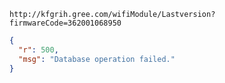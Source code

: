 `http://kfgrih.gree.com/wifiModule/Lastversion?firmwareCode=362001068950`

```json
{
  "r": 500,
  "msg": "Database operation failed."
}
```